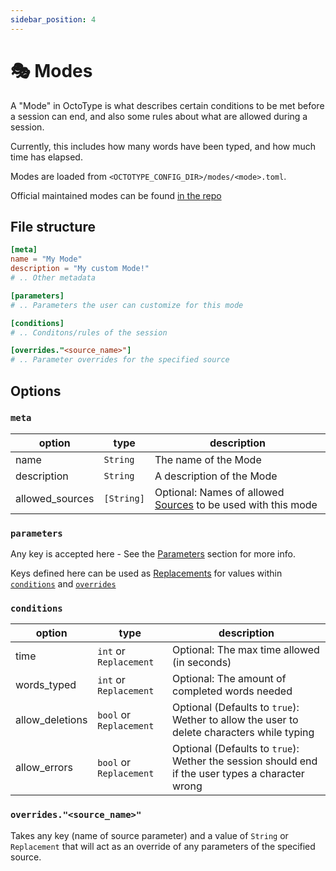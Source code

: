 ```yaml
---
sidebar_position: 4
---
```


# 🎭 Modes

A "Mode" in OctoType is what describes certain conditions to be met before a
session can end, and also some rules about what are allowed during a session.

Currently, this includes how many words have been typed, and how much time has
elapsed.

Modes are loaded from `<OCTOTYPE_CONFIG_DIR>/modes/<mode>.toml`.

Official maintained modes can be found
[in the repo](https://github.com/mahlquistj/octotype/tree/main/modes)

## File structure

```toml
[meta]
name = "My Mode"
description = "My custom Mode!"
# .. Other metadata

[parameters]
# .. Parameters the user can customize for this mode

[conditions]
# .. Conditons/rules of the session

[overrides."<source_name>"]
# .. Parameter overrides for the specified source
```

## Options

### `meta`

| option          | type       | description                                                             |
| --------------- | ---------- | ----------------------------------------------------------------------- |
| name            | `String`   | The name of the Mode                                                    |
| description     | `String`   | A description of the Mode                                               |
| allowed_sources | `[String]` | Optional: Names of allowed [Sources](sources) to be used with this mode |

### `parameters`

Any key is accepted here - See the [Parameters](parameters) section for more
info.

Keys defined here can be used as [Replacements](parameters#replacements) for
values within [`conditions`](#conditions) and
[`overrides`](#overridessource_name)

### `conditions`

| option          | type                    | description                                                                                      |
| --------------- | ----------------------- | ------------------------------------------------------------------------------------------------ |
| time            | `int` or `Replacement`  | Optional: The max time allowed (in seconds)                                                      |
| words_typed     | `int` or `Replacement`  | Optional: The amount of completed words needed                                                   |
| allow_deletions | `bool` or `Replacement` | Optional (Defaults to `true`): Wether to allow the user to delete characters while typing        |
| allow_errors    | `bool` or `Replacement` | Optional (Defaults to `true`): Wether the session should end if the user types a character wrong |

### `overrides."<source_name>"`

Takes any key (name of source parameter) and a value of `String` or
`Replacement` that will act as an override of any parameters of the specified
source.
